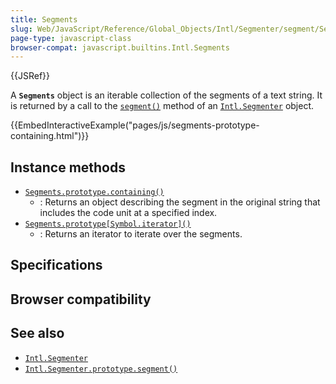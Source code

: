 ```yaml
---
title: Segments
slug: Web/JavaScript/Reference/Global_Objects/Intl/Segmenter/segment/Segments
page-type: javascript-class
browser-compat: javascript.builtins.Intl.Segments
---
```


{{JSRef}}

A **`Segments`** object is an iterable collection of the segments of a text string. It is returned by a call to the [`segment()`](/Web/JavaScript/Reference/Global_Objects/Intl/Segmenter/segment) method of an [`Intl.Segmenter`](/Web/JavaScript/Reference/Global_Objects/Intl/Segmenter) object.

{{EmbedInteractiveExample("pages/js/segments-prototype-containing.html")}}

## Instance methods

- [`Segments.prototype.containing()`](/Web/JavaScript/Reference/Global_Objects/Intl/Segmenter/segment/Segments/containing)
  - : Returns an object describing the segment in the original string that includes the code unit at a specified index.
- [`Segments.prototype[Symbol.iterator]()`](/Web/JavaScript/Reference/Global_Objects/Intl/Segmenter/segment/Segments/Symbol.iterator)
  - : Returns an iterator to iterate over the segments.

## Specifications



## Browser compatibility



## See also

- [`Intl.Segmenter`](/Web/JavaScript/Reference/Global_Objects/Intl/Segmenter)
- [`Intl.Segmenter.prototype.segment()`](/Web/JavaScript/Reference/Global_Objects/Intl/Segmenter/segment)
